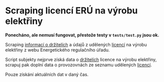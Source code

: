# Scraping licencí ERÚ na výrobu elektřiny

**Ponecháno, ale nemusí fungovat, přestože testy v `tests/test.py` jsou ok.**

Scraping [informací o držitelích](https://www.eru.cz/cs/licence/informace-o-drzitelich) a údajů z udělených [licencí](http://licence.eru.cz/) na výrobu elektřiny z webu Energetického regulačního úřadu.

Script subjekty nejprve získá data o [držitelích](https://www.eru.cz/cs/licence/informace-o-drzitelich) licence na výrobu elektřiny, scrapuj pak doplní data o provozovnách ze seznamu udělených [licencí](http://licence.eru.cz/).

Pouze získání aktuálních dat v daný čas.
